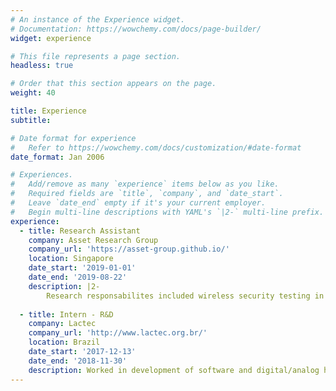 ```yaml
---
# An instance of the Experience widget.
# Documentation: https://wowchemy.com/docs/page-builder/
widget: experience

# This file represents a page section.
headless: true

# Order that this section appears on the page.
weight: 40

title: Experience
subtitle:

# Date format for experience
#   Refer to https://wowchemy.com/docs/customization/#date-format
date_format: Jan 2006

# Experiences.
#   Add/remove as many `experience` items below as you like.
#   Required fields are `title`, `company`, and `date_start`.
#   Leave `date_end` empty if it's your current employer.
#   Begin multi-line descriptions with YAML's `|2-` multi-line prefix.
experience:
  - title: Research Assistant
    company: Asset Research Group
    company_url: 'https://asset-group.github.io/'
    location: Singapore
    date_start: '2019-01-01'
    date_end: '2019-08-22'
    description: |2-
        Research responsabilites included wireless security testing in implementations such as Wi-Fi and Bluetooth Low Energy.
        
  - title: Intern - R&D
    company: Lactec
    company_url: 'http://www.lactec.org.br/'
    location: Brazil
    date_start: '2017-12-13'
    date_end: '2018-11-30'
    description: Worked in development of software and digital/analog hardware for multidisciplinary projects. Other responsabilities included Web and mobile software development.
---
```

